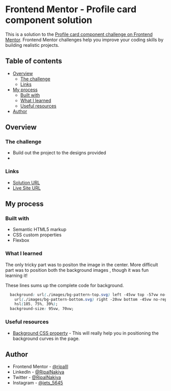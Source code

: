 # Frontend Mentor - Profile card component solution

This is a solution to the [Profile card component challenge on Frontend Mentor](https://www.frontendmentor.io/challenges/profile-card-component-cfArpWshJ). Frontend Mentor challenges help you improve your coding skills by building realistic projects. 

## Table of contents

- [Overview](#overview)
  - [The challenge](#the-challenge)
  - [Links](#links)
- [My process](#my-process)
  - [Built with](#built-with)
  - [What I learned](#what-i-learned)
  - [Useful resources](#useful-resources)
- [Author](#author)

## Overview

### The challenge

- Build out the project to the designs provided
- 
### Links

- [Solution URL](https://github.com/ripalnakiya/FM-Project-8.git)
- [Live Site URL](https://ripalnakiya.github.io/FM-Project-8/)

## My process

### Built with

- Semantic HTML5 markup
- CSS custom properties
- Flexbox

### What I learned

The only tricky part was to positon the image in the center.
More difficult part was to position both the background images , though it was fun learning it!

These lines sums up the complete code for background.

```css
  background: url(./images/bg-pattern-top.svg) left -45vw top -57vw no-repeat,
    url(./images/bg-pattern-bottom.svg) right -20vw bottom -45vw no-repeat,
    hsl(185, 75%, 39%);
  background-size: 95vw, 70vw;
```


### Useful resources

- [Background CSS property](https://developer.mozilla.org/en-US/docs/Web/CSS/background) - This will really help you in positioning the background curves in the page.

## Author

- Frontend Mentor - [@ripalll](https://www.frontendmentor.io/profile/ripalll)
- LinkedIn - [@RipalNakiya](https://www.linkedin.com/in/ripal-nakiya-0a96a4203/)
- Twitter - [@RipalNakiya](https://twitter.com/RipalNakiya)
- Instagram - [@jets_5645](https://www.instagram.com/jets_5645/?hl=en)
